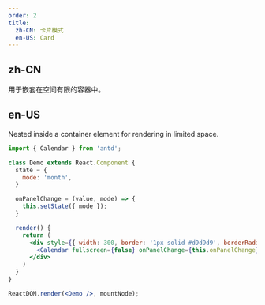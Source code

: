 ```yaml
---
order: 2
title:
  zh-CN: 卡片模式
  en-US: Card
---
```


## zh-CN

用于嵌套在空间有限的容器中。

## en-US

Nested inside a container element for rendering in limited space.

````jsx
import { Calendar } from 'antd';

class Demo extends React.Component {
  state = {
    mode: 'month',
  }

  onPanelChange = (value, mode) => {
    this.setState({ mode });
  }

  render() {
    return (
      <div style={{ width: 300, border: '1px solid #d9d9d9', borderRadius: 4 }}>
        <Calendar fullscreen={false} onPanelChange={this.onPanelChange} mode={this.state.mode} />
      </div>
    )
  }
}

ReactDOM.render(<Demo />, mountNode);
````
